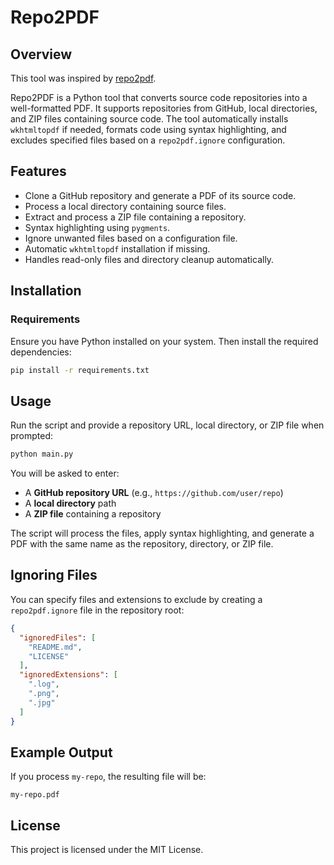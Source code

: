 # Repo2PDF

## Overview
This tool was inspired by [repo2pdf](https://github.com/BankkRoll/repo2pdf?tab=MIT-1-ov-file).

Repo2PDF is a Python tool that converts source code repositories into a well-formatted PDF. It supports repositories from GitHub, local directories, and ZIP files containing source code. The tool automatically installs `wkhtmltopdf` if needed, formats code using syntax highlighting, and excludes specified files based on a `repo2pdf.ignore` configuration.

## Features
- Clone a GitHub repository and generate a PDF of its source code.
- Process a local directory containing source files.
- Extract and process a ZIP file containing a repository.
- Syntax highlighting using `pygments`.
- Ignore unwanted files based on a configuration file.
- Automatic `wkhtmltopdf` installation if missing.
- Handles read-only files and directory cleanup automatically.

## Installation

### Requirements
Ensure you have Python installed on your system. Then install the required dependencies:

```sh
pip install -r requirements.txt
```

## Usage
Run the script and provide a repository URL, local directory, or ZIP file when prompted:

```sh
python main.py
```

You will be asked to enter:
- A **GitHub repository URL** (e.g., `https://github.com/user/repo`)
- A **local directory** path
- A **ZIP file** containing a repository

The script will process the files, apply syntax highlighting, and generate a PDF with the same name as the repository, directory, or ZIP file.

## Ignoring Files
You can specify files and extensions to exclude by creating a `repo2pdf.ignore` file in the repository root:

```json
{
  "ignoredFiles": [
    "README.md",
    "LICENSE"
  ],
  "ignoredExtensions": [
    ".log",
    ".png",
    ".jpg"
  ]
}
```

## Example Output
If you process `my-repo`, the resulting file will be:

```
my-repo.pdf
```

## License
This project is licensed under the MIT License.

